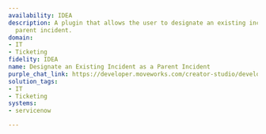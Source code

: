 ```yaml
---
availability: IDEA
description: A plugin that allows the user to designate an existing incident as a
  parent incident.
domain:
- IT
- Ticketing
fidelity: IDEA
name: Designate an Existing Incident as a Parent Incident
purple_chat_link: https://developer.moveworks.com/creator-studio/developer-tools/purple-chat?conversation=%7B%22startTimestamp%22%3A%2211%3A43+AM%22%2C%22messages%22%3A%5B%7B%22parts%22%3A%5B%7B%22richText%22%3A%22%3Cp%3EI+need+to+designate+an+existing+incident+as+a+parent+incident.%3C%2Fp%3E%22%7D%5D%2C%22role%22%3A%22user%22%7D%2C%7B%22parts%22%3A%5B%7B%22richText%22%3A%22%3Cp%3EI+can+help+with+that.+Which+incident+in+%3Cstrong%3EServiceNow%3C%2Fstrong%3E+would+you+like+to+designate+as+the+parent%3F+You+can+provide+the+incident+number+or+its+description.%3C%2Fp%3E%22%7D%5D%2C%22role%22%3A%22assistant%22%7D%2C%7B%22parts%22%3A%5B%7B%22richText%22%3A%22%3Cp%3Ethe+one+about+the+vpn+connection+failures%3C%2Fp%3E%22%7D%5D%2C%22role%22%3A%22user%22%7D%2C%7B%22parts%22%3A%5B%7B%22reasoningSteps%22%3A%5B%7B%22richText%22%3A%22%3Cp%3ESearching+%3Cb%3EServiceNow%3C%2Fb%3E+for+incidents+matching+%27vpn+connection+failures%27%3C%2Fp%3E%22%2C%22status%22%3A%22pending%22%7D%5D%7D%5D%2C%22role%22%3A%22assistant%22%7D%2C%7B%22parts%22%3A%5B%7B%22reasoningSteps%22%3A%5B%7B%22richText%22%3A%22%3Cp%3ESearching+%3Cb%3EServiceNow%3C%2Fb%3E+for+incidents+matching+%27vpn+connection+failures%27%3C%2Fp%3E%22%2C%22status%22%3A%22success%22%7D%2C%7B%22richText%22%3A%22%3Cp%3EFound+2+potential+incidents%3C%2Fp%3E%22%2C%22status%22%3A%22success%22%7D%5D%7D%2C%7B%22richText%22%3A%22%3Cp%3EI+found+a+couple+of+incidents+related+to+%27vpn+connection+failures%27.+Please+select+the+one+you%27d+like+to+set+as+the+parent+incident.%3C%2Fp%3E%22%7D%2C%7B%22citations%22%3A%5B%7B%22citationTitle%22%3A%22INC0010045%3A+Users+reporting+intermittent+VPN+connection+failures%22%2C%22connectorName%22%3A%22servicenow%22%7D%2C%7B%22citationTitle%22%3A%22INC0010042%3A+Single+user+unable+to+connect+to+VPN%22%2C%22connectorName%22%3A%22servicenow%22%7D%5D%7D%5D%2C%22role%22%3A%22assistant%22%7D%2C%7B%22parts%22%3A%5B%7B%22richText%22%3A%22%3Cp%3EINC0010045%3C%2Fp%3E%22%7D%5D%2C%22role%22%3A%22user%22%7D%2C%7B%22parts%22%3A%5B%7B%22richText%22%3A%22%3Cp%3ETo+confirm%2C+you+want+to+designate+%3Cb%3EINC0010045%3C%2Fb%3E+as+a+parent+incident.+Is+that+correct%3F%3C%2Fp%3E%22%7D%2C%7B%22buttons%22%3A%5B%7B%22buttonText%22%3A%22Confirm%22%2C%22style%22%3A%22filled%22%7D%2C%7B%22buttonText%22%3A%22Cancel%22%2C%22style%22%3A%22outlined%22%7D%5D%7D%5D%2C%22role%22%3A%22assistant%22%7D%2C%7B%22parts%22%3A%5B%7B%22richText%22%3A%22%3Cp%3EConfirm%3C%2Fp%3E%22%7D%5D%2C%22role%22%3A%22user%22%7D%2C%7B%22parts%22%3A%5B%7B%22reasoningSteps%22%3A%5B%7B%22richText%22%3A%22%3Cp%3EUpdating+incident+in+%3Cb%3EServiceNow%3C%2Fb%3E%3C%2Fp%3E%22%2C%22status%22%3A%22pending%22%7D%5D%7D%5D%2C%22role%22%3A%22assistant%22%7D%2C%7B%22parts%22%3A%5B%7B%22reasoningSteps%22%3A%5B%7B%22richText%22%3A%22%3Cp%3EUpdating+incident+in+%3Cb%3EServiceNow%3C%2Fb%3E%3C%2Fp%3E%22%2C%22status%22%3A%22success%22%7D%2C%7B%22richText%22%3A%22%3Cp%3ESuccessfully+designated+incident+as+parent.%3C%2Fp%3E%22%2C%22status%22%3A%22success%22%7D%5D%7D%2C%7B%22richText%22%3A%22%3Cp%3EDone.+I%27ve+designated+%3Cb%3EINC0010045%3C%2Fb%3E+as+a+parent+incident.%3C%2Fp%3E%22%7D%2C%7B%22citations%22%3A%5B%7B%22citationTitle%22%3A%22Parent+Incident%3A+INC0010045%22%2C%22connectorName%22%3A%22servicenow%22%7D%5D%7D%5D%2C%22role%22%3A%22assistant%22%7D%5D%7D
solution_tags:
- IT
- Ticketing
systems:
- servicenow

---
```

